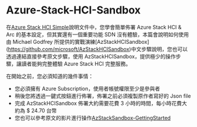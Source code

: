 # Azure-Stack-HCI-Sandbox

在[Azure Stack HCI Simple]()說明文件中，您學會簡單佈署 Azure Stack HCI & Arc 的基本設定，但其實還有一個重要功能 SDN 沒有體驗，本篇會說明如何使用由 Michael Godfrey 所提供的實戰演練[AzStackHCISandbox] (https://github.com/microsoft/AzStackHCISandbox)中文步驟說明，您也可以透過連結直接參考原文步驟，使用 AzStackHCISandbox，提供極少的操作步驟，讓讀者能夠完整體驗 Azure Stack HCI 完整服務。<br>

在開始之前，您必須知道的幾件事情：<br>
- 您必須擁有 Azure Subscription，使用者帳號權限至少是參與者<br>
- 稍後您將透過一鍵式按鈕進行佈署，佈署之前必須複製原作者寫好的 Json file<br>
- 完成 AzStackHCISandbox 佈署大約需要花費 3 小時的時間，每小時花費大約為 $ 24.70 台幣<br>
- 您也可以參考原文的影片進行操作[AzStackSandbox-GettingStarted](https://www.youtube.com/watch?v=nmQ12Ma1pD4)<br>